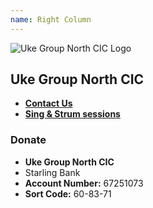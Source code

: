 ```yaml
---
name: Right Column
---
```

![Uke Group North CIC Logo](/images/logo.png)

## Uke Group North CIC

- **[Contact Us](/contact/)**
- **[Sing & Strum sessions](/events/)**

### Donate

- **Uke Group North CIC**
- Starling Bank
- **Account Number:** 67251073
- **Sort Code:** 60-83-71 